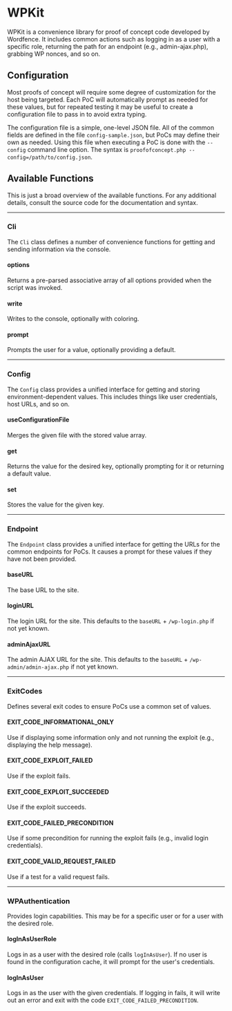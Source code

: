 # WPKit

WPKit is a convenience library for proof of concept code developed by Wordfence. It includes common actions such as logging in as a user with a specific role, returning the path for an endpoint (e.g., admin-ajax.php), grabbing WP nonces, and so on.

## Configuration

Most proofs of concept will require some degree of customization for the host being targeted. Each PoC will automatically prompt as needed for these values, but for repeated testing it may be useful to create a configuration file to pass in to avoid extra typing.

The configuration file is a simple, one-level JSON file. All of the common fields are defined in the file `config-sample.json`, but PoCs may define their own as needed. Using this file when executing a PoC is done with the `--config` command line option. The syntax is `proofofconcept.php --config=/path/to/config.json`.

## Available Functions

This is just a broad overview of the available functions. For any additional details, consult the source code for the documentation and syntax.

---------------------------------------

### Cli

The `Cli` class defines a number of convenience functions for getting and sending information via the console.

#### options

Returns a pre-parsed associative array of all options provided when the script was invoked.

#### write

Writes to the console, optionally with coloring.

#### prompt

Prompts the user for a value, optionally providing a default.

---------------------------------------

### Config

The `Config` class provides a unified interface for getting and storing environment-dependent values. This includes things like user credentials, host URLs, and so on.

#### useConfigurationFile

Merges the given file with the stored value array.

#### get

Returns the value for the desired key, optionally prompting for it or returning a default value.

#### set

Stores the value for the given key.

---------------------------------------

### Endpoint

The `Endpoint` class provides a unified interface for getting the URLs for the common endpoints for PoCs. It causes a prompt for these values if they have not been provided.

#### baseURL

The base URL to the site.

#### loginURL

The login URL for the site. This defaults to the `baseURL` + `/wp-login.php` if not yet known.

#### adminAjaxURL

The admin AJAX URL for the site. This defaults to the `baseURL` + `/wp-admin/admin-ajax.php` if not yet known.

---------------------------------------

### ExitCodes

Defines several exit codes to ensure PoCs use a common set of values.

#### EXIT_CODE_INFORMATIONAL_ONLY

Use if displaying some information only and not running the exploit (e.g., displaying the help message).

#### EXIT_CODE_EXPLOIT_FAILED

Use if the exploit fails.

#### EXIT_CODE_EXPLOIT_SUCCEEDED

Use if the exploit succeeds.

#### EXIT_CODE_FAILED_PRECONDITION

Use if some precondition for running the exploit fails (e.g., invalid login credentials).

#### EXIT_CODE_VALID_REQUEST_FAILED

Use if a test for a valid request fails.

---------------------------------------

### WPAuthentication

Provides login capabilities. This may be for a specific user or for a user with the desired role.

#### logInAsUserRole

Logs in as a user with the desired role (calls `logInAsUser`). If no user is found in the configuration cache, it will prompt for the user's credentials.

#### logInAsUser

Logs in as the user with the given credentials. If logging in fails, it will write out an error and exit with the code `EXIT_CODE_FAILED_PRECONDITION`.